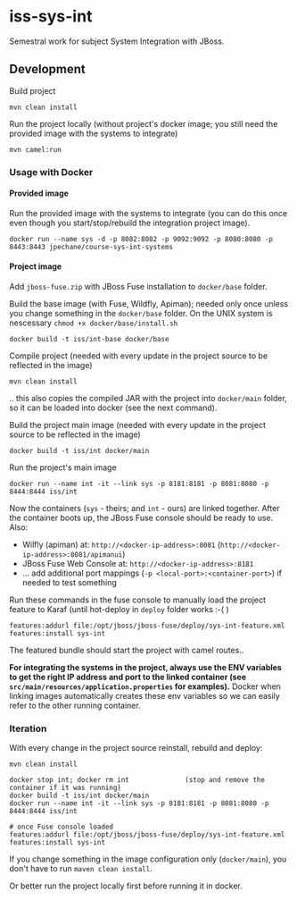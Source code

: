# iss-sys-int

Semestral work for subject System Integration with JBoss.

## Development

Build project

    mvn clean install

Run the project locally (without project's docker image; you still need the provided image with the systems to integrate)

    mvn camel:run

### Usage with Docker

#### Provided image
Run the provided image with the systems to integrate (you can do this once even though you start/stop/rebuild the integration project image).

    docker run --name sys -d -p 8082:8082 -p 9092:9092 -p 8080:8080 -p 8443:8443 jpechane/course-sys-int-systems

#### Project image

Add `jboss-fuse.zip` with JBoss Fuse installation to `docker/base` folder.

Build the base image (with Fuse, Wildfly, Apiman); needed only once unless you change something in the `docker/base` folder. On the UNIX system is nescessary `chmod +x docker/base/install.sh`

    docker build -t iss/int-base docker/base

Compile project (needed with every update in the project source to be reflected in the image)

    mvn clean install

.. this also copies the compiled JAR with the project into `docker/main` folder, so it can be loaded into docker (see the next command).

Build the project main image (needed with every update in the project source to be reflected in the image)

    docker build -t iss/int docker/main

Run the project's main image

    docker run --name int -it --link sys -p 8181:8181 -p 8081:8080 -p 8444:8444 iss/int
    
Now the containers (`sys` - theirs; and `int` - ours) are linked together. After the container boots up, the JBoss Fuse console should be ready to use. Also:

- Wilfly (apiman) at: `http://<docker-ip-address>:8081` (`http://<docker-ip-address>:8081/apimanui`)
- JBoss Fuse Web Console at: `http://<docker-ip-address>:8181`
- ... add additional port mappings (`-p <local-port>:<container-port>`) if needed to test something

Run these commands in the fuse console to manually load the project feature to Karaf (until hot-deploy in `deploy` folder works :-( )

    features:addurl file:/opt/jboss/jboss-fuse/deploy/sys-int-feature.xml
    features:install sys-int

The featured bundle should start the project with camel routes..

**For integrating the systems in the project, always use the ENV variables to get the right IP address and port to the linked container (see `src/main/resources/application.properties` for examples).** Docker when linking images automatically creates these env variables so we can easily refer to the other running container.

### Iteration

With every change in the project source reinstall, rebuild and deploy:

    mvn clean install
    
    docker stop int; docker rm int              (stop and remove the container if it was running)
    docker build -t iss/int docker/main
    docker run --name int -it --link sys -p 8181:8181 -p 8081:8080 -p 8444:8444 iss/int
    
    # once Fuse console loaded
    features:addurl file:/opt/jboss/jboss-fuse/deploy/sys-int-feature.xml
    features:install sys-int

If you change something in the image configuration only (`docker/main`), you don't have to run `maven clean install`.

Or better run the project locally first before running it in docker.
